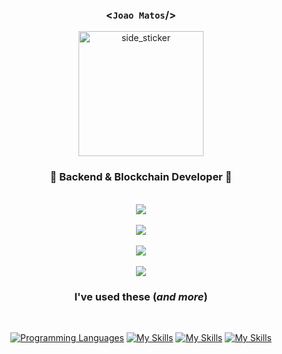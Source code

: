 <div align='center'>

### <`Joao Matos`/>

<img align="center" width=200px height=200px alt="side_sticker" src="https://media4.giphy.com/media/SHT2ELb4lvmLU9IcC1/giphy.gif?cid=ecf05e470tmy1mgsmn1iv62vzdhgio6opgei9mlmf2wjyuag&rid=giphy.gif&ct=s" />

### 👾 Backend & Blockchain Developer 👾 

<br/>
  
<img src="https://user-images.githubusercontent.com/73097560/115834477-dbab4500-a447-11eb-908a-139a6edaec5c.gif"> 
  <br/>
  <br/>
  <img src="https://github-readme-stats.vercel.app/api?username=JoaoAJMatos&count_private=true&show_icons=true&theme=midnight-purple" />
  <br/>
  <br/>
  <img src="https://github-readme-stats.vercel.app/api/top-langs/?username=JoaoAJMatos&layout=compact&theme=midnight-purple" />
  <br/>
  <br/>
<img src="https://user-images.githubusercontent.com/73097560/115834477-dbab4500-a447-11eb-908a-139a6edaec5c.gif"> 

### I've used these (_and more_)

<br/>

[![Programming Languages](https://skillicons.dev/icons?i=bash,c,cs,cpp,go,js,ts,lua,php,py,rust,solidity,java,&perline=13)](https://skillicons.dev)
[![My Skills](https://skillicons.dev/icons?i=bootstrap,css,html,jquery,react,styledcomponents,svg,vite,vue,materialui,&perline=10)](https://skillicons.dev)
[![My Skills](https://skillicons.dev/icons?i=sqlite,redis,nodejs,mysql,express,firebase,&perline=6)](https://skillicons.dev)
[![My Skills](https://skillicons.dev/icons?i=arduino,raspberrypi,regex,postman,latex,jest,git,github,cmake,&perline=9)](https://skillicons.dev)



